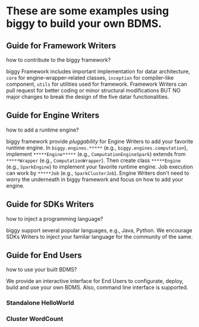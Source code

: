 # These are some examples using biggy to build your own BDMS.

## Guide for Framework Writers
how to contribute to the biggy framework?

biggy Framework includes important implementation for datar architecture,  `core` for engine-wrapper-related classes, `inception` for compiler-like component, `utils` for utilities used for framework. Framework Writers can pull request for better coding or minor structural modifications BUT NO major changes to break the design of the five datar functionalities.

## Guide for Engine Writers
how to add a runtime engine?

biggy framework provide *pluggability* for Engine Writers to add your favorite runtime engine. In `biggy.engines.*****` (e.g., `biggy.engines.computation`), implement `*****Engine*****` (e.g., `ComputationEngineSpark`) extends from `*****Wrapper` (e.g., `ComputationWrapper`). Then create class `*****Engine` (e.g., `SparkEngine`) to implement your favorite runtime engine. Job execution can work by `*****Job` (e.g., `SparkClusterJob`). Engine Writers don't need to worry the underneath in biggy framework and focus on how to add your engine.

## Guide for SDKs Writers
how to inject a programming language?

biggy support several popular languages, e.g., Java, Python. We encourage SDKs Writers to inject your familar language for the community of the same.

## Guide for End Users
how to use your built BDMS?

We provide an interactive interface for End Users to configurate, deploy, build and use your own BDMS. Also, command line interface is supported.

### Standalone HelloWorld

### Cluster WordCount